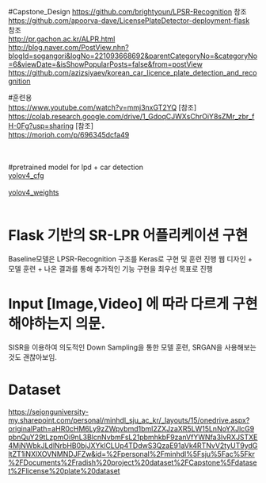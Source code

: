 #Capstone_Design
https://github.com/brightyoun/LPSR-Recognition 참조 <br/>
https://github.com/apoorva-dave/LicensePlateDetector-deployment-flask 참조 <br/>
http://pr.gachon.ac.kr/ALPR.html <br/>
http://blog.naver.com/PostView.nhn?blogId=sogangori&logNo=221093668692&parentCategoryNo=&categoryNo=6&viewDate=&isShowPopularPosts=false&from=postView <br/>
https://github.com/azizsiyaev/korean_car_licence_plate_detection_and_recognition <br/>

#훈련용 <br/>
https://www.youtube.com/watch?v=mmj3nxGT2YQ [참조] <br/>
https://colab.research.google.com/drive/1_GdoqCJWXsChrOiY8sZMr_zbr_fH-0Fg?usp=sharing [참조] <br/>
https://morioh.com/p/696345dcfa49 <br/>


<br />
<br />
#pretrained model for lpd + car detection<br />
<a href='https://drive.google.com/uc?export=download&id=1NcJtEwboqtQ9u27lerYOqS3kUrg6cGKv'>yolov4_cfg</a> <br /><br />
<a href='https://drive.google.com/uc?export=download&id=1a-Nkl7Hc4Lx27L72qaBZFmkbcIyEcQvA'>yolov4_weights</a> <br/><br/>

# Flask 기반의 SR-LPR 어플리케이션 구현
Baseline모델은 LPSR-Recognition 구조를 Keras로 구현 및 훈련 진행
웹 디자인 + 모델 훈련 + 나온 결과를 통해 추가적인 기능 구현을 최우선 목표로 진행

# Input [Image,Video] 에 따라 다르게 구현해야하는지 의문.
SISR을 이용하여 의도적인 Down Sampling을 통한 모델 훈련, SRGAN을 사용해보는것도 괜찮아보임.

# Dataset
https://sejonguniversity-my.sharepoint.com/personal/minhdl_sju_ac_kr/_layouts/15/onedrive.aspx?originalPath=aHR0cHM6Ly9zZWpvbmd1bml2ZXJzaXR5LW15LnNoYXJlcG9pbnQuY29tLzpmOi9nL3BlcnNvbmFsL21pbmhkbF9zanVfYWNfa3IvRXJSTXE4MjNWbkJLdlNrbHB0bjJXYklCLUp4TDdwS3QzaE91aVk4RTNvV2tyUT9ydGltZT1iNXlXOVNMNDJFZw&id=%2Fpersonal%2Fminhdl%5Fsju%5Fac%5Fkr%2FDocuments%2Fradish%20project%20dataset%2FCapstone%5Fdataset%2Flicense%20plate%20dataset <br/>

